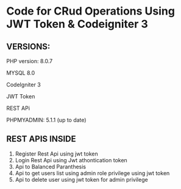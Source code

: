 # Code for CRud Operations Using JWT Token & Codeigniter 3

VERSIONS: 
---------------

PHP version: 8.0.7

MYSQL 8.0

CodeIgniter 3

JWT Token 

REST APi

PHPMYADMIN: 5.1.1 (up to date)


REST APIS INSIDE
--------------------
1. Register Rest Api using jwt token
2. Login Rest Api using Jwt athontication token
3. Api to Balanced Paranthesis 
4. Api to get users list using admin role privilege using jwt token
5. Api to delete user using jwt token for admin privilege


